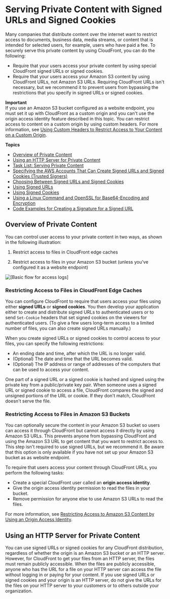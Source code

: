 # Serving Private Content with Signed URLs and Signed Cookies<a name="PrivateContent"></a>

Many companies that distribute content over the internet want to restrict access to documents, business data, media streams, or content that is intended for selected users, for example, users who have paid a fee\. To securely serve this private content by using CloudFront, you can do the following:
+ Require that your users access your private content by using special CloudFront signed URLs or signed cookies\. 
+ Require that your users access your Amazon S3 content by using CloudFront URLs, not Amazon S3 URLs\. Requiring CloudFront URLs isn't necessary, but we recommend it to prevent users from bypassing the restrictions that you specify in signed URLs or signed cookies\.

**Important**  
If you use an Amazon S3 bucket configured as a website endpoint, you must set it up with CloudFront as a custom origin and you can't use the origin access identity feature described in this topic\. You can restrict access to content on a custom origin by using custom headers\. For more information, see [Using Custom Headers to Restrict Access to Your Content on a Custom Origin](forward-custom-headers.md#forward-custom-headers-restrict-access)\.

**Topics**
+ [Overview of Private Content](#private-content-overview)
+ [Using an HTTP Server for Private Content](#private-content-overview-choosing-origin)
+ [Task List: Serving Private Content](private-content-task-list.md)
+ [Specifying the AWS Accounts That Can Create Signed URLs and Signed Cookies \(Trusted Signers\)](private-content-trusted-signers.md)
+ [Choosing Between Signed URLs and Signed Cookies](private-content-choosing-signed-urls-cookies.md)
+ [Using Signed URLs](private-content-signed-urls.md)
+ [Using Signed Cookies](private-content-signed-cookies.md)
+ [Using a Linux Command and OpenSSL for Base64\-Encoding and Encryption](private-content-linux-openssl.md)
+ [Code Examples for Creating a Signature for a Signed URL](PrivateCFSignatureCodeAndExamples.md)

## Overview of Private Content<a name="private-content-overview"></a>

You can control user access to your private content in two ways, as shown in the following illustration:

1. Restrict access to files in CloudFront edge caches

1. Restrict access to files in your Amazon S3 bucket \(unless you've configured it as a website endpoint\)

![\[Basic flow for access logs\]](http://docs.aws.amazon.com/AmazonCloudFront/latest/DeveloperGuide/)

### Restricting Access to Files in CloudFront Edge Caches<a name="private-content-overview-edge-caches"></a>

You can configure CloudFront to require that users access your files using either **signed URLs** or **signed cookies**\. You then develop your application either to create and distribute signed URLs to authenticated users or to send `Set-Cookie` headers that set signed cookies on the viewers for authenticated users\. \(To give a few users long\-term access to a limited number of files, you can also create signed URLs manually\.\) 

When you create signed URLs or signed cookies to control access to your files, you can specify the following restrictions:
+ An ending date and time, after which the URL is no longer valid\. 
+ \(Optional\) The date and time that the URL becomes valid\.
+ \(Optional\) The IP address or range of addresses of the computers that can be used to access your content\. 

One part of a signed URL or a signed cookie is hashed and signed using the private key from a public/private key pair\. When someone uses a signed URL or signed cookie to access a file, CloudFront compares the signed and unsigned portions of the URL or cookie\. If they don't match, CloudFront doesn't serve the file\.

### Restricting Access to Files in Amazon S3 Buckets<a name="private-content-overview-s3"></a>

You can optionally secure the content in your Amazon S3 bucket so users can access it through CloudFront but cannot access it directly by using Amazon S3 URLs\. This prevents anyone from bypassing CloudFront and using the Amazon S3 URL to get content that you want to restrict access to\. This step isn't required to use signed URLs, but we recommend it\. Be aware that this option is only available if you have not set up your Amazon S3 bucket as as website endpoint\.

To require that users access your content through CloudFront URLs, you perform the following tasks:
+ Create a special CloudFront user called an **origin access identity**\.
+ Give the origin access identity permission to read the files in your bucket\.
+ Remove permission for anyone else to use Amazon S3 URLs to read the files\.

For more information, see [Restricting Access to Amazon S3 Content by Using an Origin Access Identity](private-content-restricting-access-to-s3.md)\.

## Using an HTTP Server for Private Content<a name="private-content-overview-choosing-origin"></a>

You can use signed URLs or signed cookies for any CloudFront distribution, regardless of whether the origin is an Amazon S3 bucket or an HTTP server\. However, for CloudFront to get your files from an HTTP server, the files must remain publicly accessible\. When the files are publicly accessible, anyone who has the URL for a file on your HTTP server can access the file without logging in or paying for your content\. If you use signed URLs or signed cookies and your origin is an HTTP server, do not give the URLs for the files on your HTTP server to your customers or to others outside your organization\.